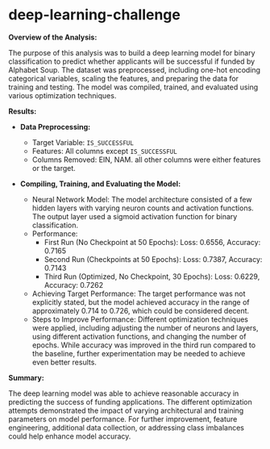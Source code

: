 # deep-learning-challenge



**Overview of the Analysis:**

The purpose of this analysis was to build a deep learning model for binary classification to predict whether applicants will be successful if funded by Alphabet Soup. The dataset was preprocessed, including one-hot encoding categorical variables, scaling the features, and preparing the data for training and testing. The model was compiled, trained, and evaluated using various optimization techniques.



**Results:**

- **Data Preprocessing:**

  - Target Variable: `IS_SUCCESSFUL`
  - Features: All columns except `IS_SUCCESSFUL`
  - Columns Removed: EIN, NAM. all other columns were either features or the target.

- **Compiling, Training, and Evaluating the Model:**

  - Neural Network Model: The model architecture consisted of a few hidden layers with varying neuron counts and activation functions. The output layer used a sigmoid activation function for binary classification.
  - Performance:
    - First Run (No Checkpoint at 50 Epochs): Loss: 0.6556, Accuracy: 0.7165
    - Second Run (Checkpoints at 50 Epochs): Loss: 0.7387, Accuracy: 0.7143
    - Third Run (Optimized, No Checkpoint, 30 Epochs): Loss: 0.6229, Accuracy: 0.7262
  - Achieving Target Performance: The target performance was not explicitly stated, but the model achieved accuracy in the range of approximately 0.714 to 0.726, which could be considered decent.
  - Steps to Improve Performance: Different optimization techniques were applied, including adjusting the number of neurons and layers, using different activation functions, and changing the number of epochs. While accuracy was improved in the third run compared to the baseline, further experimentation may be needed to achieve even better results.

  

**Summary:** 

The deep learning model was able to achieve reasonable accuracy in predicting the success of funding applications. The different optimization attempts demonstrated the impact of varying architectural and training parameters on model performance. For further improvement, feature engineering, additional data collection, or addressing class imbalances could help enhance model accuracy. 
